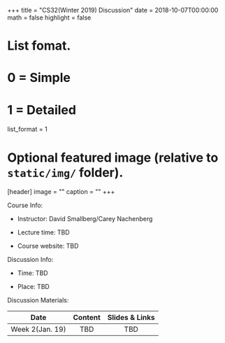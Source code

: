 +++
title = "CS32(Winter 2019) Discussion"
date = 2018-10-07T00:00:00
math = false
highlight = false

# List fomat.
#   0 = Simple
#   1 = Detailed
list_format = 1

# Optional featured image (relative to `static/img/` folder).
[header]
image = ""
caption = ""
+++

Course Info:

* Instructor: David Smallberg/Carey Nachenberg

* Lecture time: TBD

* Course website: TBD

Discussion Info: 

* Time: TBD

* Place: TBD

Discussion Materials:

|  Date |                        Content                      |          Slides & Links            |
|:-----:|:---------------------------------------------------:|:----------------------------------:|
| Week 2(Jan. 19) | TBD | TBD |